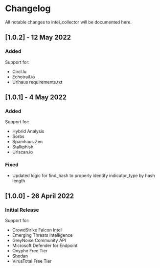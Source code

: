 # Changelog
All notable changes to intel_collector will be documented here.

## [1.0.2] - 12 May 2022
### Added
Support for:
- Circl.lu
- Echotrail.io
- Urlhaus
requirements.txt

## [1.0.1] - 4 May 2022
### Added
Support for:
- Hybrid Analysis
- Sorbs
- Spamhaus Zen
- Stalkphish
- Urlscan.io
### Fixed
- Updated logic for find_hash to properly identify indicator_type by hash length

## [1.0.0] - 26 April 2022
### Initial Release
Support for:
- CrowdStrike Falcon Intel
- Emerging Threats Intelligence
- GreyNoise Community API
- Microsoft Defender for Endpoint
- Onyphe Free Tier
- Shodan
- VirusTotal Free Tier